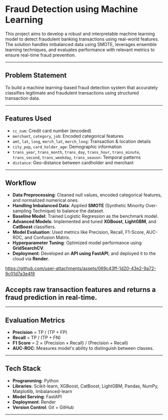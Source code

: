 #  Fraud Detection using Machine Learning

This project aims to develop a robust and interpretable machine learning model to detect fraudulent banking transactions using real-world features. The solution handles imbalanced data using SMOTE, leverages ensemble learning techniques, and evaluates performance with relevant metrics to ensure real-time fraud prevention.

---

##  Problem Statement

To build a machine learning-based fraud detection system that accurately classifies legitimate and fraudulent transactions using structured transaction data.

---

## Features Used

- `cc_num`: Credit card number (encoded)
- `merchant`, `category`, `job`: Encoded categorical features
- `amt`, `lat`, `long`, `merch_lat`, `merch_long`: Transaction & location details
- `city_pop`, `card_holder_age`: Demographic information
- `trans_year`, `trans_month`, `trans_day`, `trans_hour`, `trans_minute`, `trans_second`, `trans_weekday`, `trans_season`: Temporal patterns
- `distance`: Geo-distance between cardholder and merchant

---

## Workflow

- **Data Preprocessing**: Cleaned null values, encoded categorical features, and normalized numerical ones.
- **Handling Imbalanced Data**: Applied **SMOTE** (Synthetic Minority Over-sampling Technique) to balance the dataset.
- **Baseline Model**: Trained Logistic Regression as the benchmark model.
- **Advanced Models**: Implemented and tuned **XGBoost**, **LightGBM**, and **CatBoost** classifiers.
- **Model Evaluation**: Used metrics like Precision, Recall, F1-Score, AUC-ROC, and Confusion Matrix.
- **Hyperparameter Tuning**: Optimized model performance using **GridSearchCV**.
- **Deployment**: Developed an **API using FastAPI**, and deployed it to the cloud via **Render**.
  

https://github.com/user-attachments/assets/069c43ff-1d20-43e2-9a72-9c01d7a3e4f8

Accepts raw transaction features and returns a fraud prediction in real-time.
- 

---

## Evaluation Metrics

- **Precision** = TP / (TP + FP)
- **Recall** = TP / (TP + FN)
- **F1 Score** = 2 × (Precision × Recall) / (Precision + Recall)
- **AUC-ROC**: Measures model's ability to distinguish between classes.

---

## Tech Stack

- **Programming**: Python
- **Libraries**: Scikit-learn, XGBoost, CatBoost, LightGBM, Pandas, NumPy, Matplotlib, Imbalanced-learn
- **Model Serving**: FastAPI
- **Deployment**: Render
- **Version Control**: Git + GitHub

---

